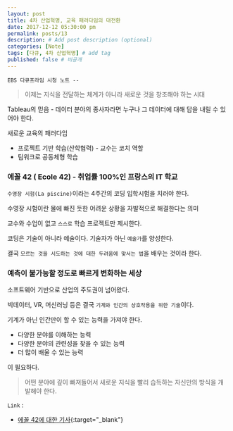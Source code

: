 ```yaml
---
layout: post
title: 4차 산업혁명, 교육 패러다임의 대전환
date: 2017-12-12 05:30:00 pm
permalink: posts/13
description: # Add post description (optional)
categories: [Note]
tags: [다큐, 4차 산업혁명] # add tag
published: false # 비공개
---
```


`EBS 다큐프라임 시청 노트 --`

> 이제는 지식을 전달하는 체계가 아니라 새로운 것을 창조해야 하는 시대

Tableau의 믿음 - 데이터 분야의 종사자라면 누구나 그 데이터에 대해 답을 내릴 수 있어야 한다.

새로운 교육의 패러다임

* 프로젝트 기반 학습(산학협력) - 교수는 코치 역할
* 팀워크로 공동체형 학습

### 에꼴 42 ( Ecole 42) - 취업률 100%인 프랑스의 IT 학교

`수영장 시험(La piscine)`이라는 4주간의 코딩 입학시험을 치러야 한다.

수영장 시험이란 물에 빠진 듯한 어려운 상황을 자발적으로 해결한다는 의미

교수와 수업이 없고 `스스로` 학습 프로젝트만 제시한다.

코딩은 기술이 아니라 예술이다. 기술자가 아닌 `예술가`를 양성한다.

결국 `모르는 것을 시도하는 것에 대한 두려움에 맞서는 법`을 배우는 것이라 한다.

### 예측이 불가능할 정도로 빠르게 변화하는 세상

소프트웨어 기반으로 산업의 주도권이 넘어왔다.

빅데이터, VR, 머신러닝 등은 결국 `기계와 인간의 상호작용을 위한 기술`이다.

기계가 아닌 인간만이 할 수 있는 능력을 가져야 한다.

* 다양한 분야를 이해하는 능력
* 다양한 분야의 관련성을 찾을 수 있는 능력
* 더 많이 배울 수 있는 능력

이 필요하다.

> 어떤 분야에 깊이 빠져들어서 새로운 지식을 빨리 습득하는 자신만의 방식을 개발해야 한다.

`Link` : 

* [에꼴 42에 대한 기사](http://www.venturesquare.net/754423){:target="_blank"}